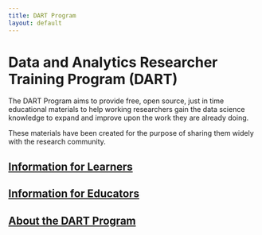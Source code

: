```yaml
---
title: DART Program
layout: default
---
```



# Data and Analytics Researcher Training Program (DART)

The DART Program aims to provide free, open source, just in time educational materials to help working researchers gain the data science knowledge to expand and improve upon the work they are already doing.

These materials have been created for the purpose of sharing them widely with the research community. 

## [Information for Learners](learners)

## [Information for Educators](educators)

## [About the DART Program](about)
